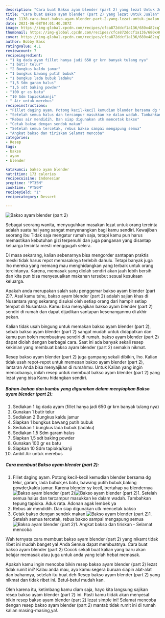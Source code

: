 ```yaml
---
description: "Cara buat Bakso ayam blender (part 2) yang lezat Untuk Jualan"
title: "Cara buat Bakso ayam blender (part 2) yang lezat Untuk Jualan"
slug: 1138-cara-buat-bakso-ayam-blender-part-2-yang-lezat-untuk-jualan
date: 2021-06-08T04:01:40.387Z
image: https://img-global.cpcdn.com/recipes/cfca872ddcf1a136/680x482cq70/bakso-ayam-blender-part-2-foto-resep-utama.jpg
thumbnail: https://img-global.cpcdn.com/recipes/cfca872ddcf1a136/680x482cq70/bakso-ayam-blender-part-2-foto-resep-utama.jpg
cover: https://img-global.cpcdn.com/recipes/cfca872ddcf1a136/680x482cq70/bakso-ayam-blender-part-2-foto-resep-utama.jpg
author: Bobby Bass
ratingvalue: 4.1
reviewcount: 7
recipeingredient:
- "1 kg dada ayam fillet hanya jadi 650 gr krn banyak tulang nya"
- "1 butir telur"
- "2 Bungkus kaldu jamur"
- "1 bungkus bawang putih bubuk"
- "1 bungkus lada bubuk ladaku"
- "1,5 Sdm garam halus"
- "1,5 sdt baking powder"
- "100 gr es batu"
- "10 Sdm tapiokakanji"
- " Air untuk merebus"
recipeinstructions:
- "Fillet daging ayam. Potong kecil-kecil kemudian blender bersama dg telur, garam, lada bubuk,es batu, bawang putih bubuk,baking powder,kaldu jamur. Karena blender sy kecil, bertahap ya blendernya"
- "Setelah semua halus dan tercampur masukkan ke dalam wadah. Tambahkan tepung tapioka. Aduk rata. Adonan agak lembek ya"
- "Rebus air mendidih. Dan siap digunakan utk mencetak bakso"
- "Cetak bakso dengan sendok makan"
- "Setelah semua tercetak, rebus bakso sampai mengapung semua"
- "Angkat bakso dan tiriskan Selamat mencoba"
categories:
- Resep
tags:
- bakso
- ayam
- blender

katakunci: bakso ayam blender 
nutrition: 173 calories
recipecuisine: Indonesian
preptime: "PT35M"
cooktime: "PT56M"
recipeyield: "1"
recipecategory: Dessert

---
```



![Bakso ayam blender (part 2)](https://img-global.cpcdn.com/recipes/cfca872ddcf1a136/680x482cq70/bakso-ayam-blender-part-2-foto-resep-utama.jpg)

Sebagai seorang wanita, menyuguhkan masakan lezat untuk orang tercinta adalah suatu hal yang sangat menyenangkan bagi kamu sendiri. Kewajiban seorang ibu Tidak saja mengatur rumah saja, tetapi kamu pun harus memastikan kebutuhan gizi terpenuhi dan juga panganan yang disantap keluarga tercinta mesti menggugah selera.

Di masa  sekarang, kalian sebenarnya bisa mengorder santapan praktis meski tidak harus repot memasaknya terlebih dahulu. Tetapi banyak juga lho mereka yang memang mau menghidangkan yang terbaik untuk orang tercintanya. Karena, memasak yang diolah sendiri akan jauh lebih bersih dan kita pun bisa menyesuaikan makanan tersebut sesuai kesukaan keluarga. 



Apakah anda merupakan salah satu penggemar bakso ayam blender (part 2)?. Asal kamu tahu, bakso ayam blender (part 2) adalah sajian khas di Nusantara yang sekarang disukai oleh setiap orang dari hampir setiap tempat di Nusantara. Kamu bisa menyajikan bakso ayam blender (part 2) sendiri di rumah dan dapat dijadikan santapan kesenanganmu di akhir pekan.

Kalian tidak usah bingung untuk memakan bakso ayam blender (part 2), sebab bakso ayam blender (part 2) sangat mudah untuk didapatkan dan kamu pun boleh membuatnya sendiri di rumah. bakso ayam blender (part 2) dapat diolah dengan berbagai cara. Saat ini ada banyak sekali resep kekinian yang membuat bakso ayam blender (part 2) semakin nikmat.

Resep bakso ayam blender (part 2) juga gampang sekali dibikin, lho. Kalian tidak usah repot-repot untuk memesan bakso ayam blender (part 2), lantaran Anda bisa menyajikan di rumahmu. Untuk Kalian yang ingin mencobanya, inilah resep untuk membuat bakso ayam blender (part 2) yang lezat yang bisa Kamu hidangkan sendiri.

<!--inarticleads1-->

##### Bahan-bahan dan bumbu yang digunakan dalam menyiapkan Bakso ayam blender (part 2):

1. Sediakan 1 kg dada ayam (fillet hanya jadi 650 gr krn banyak tulang nya)
1. Gunakan 1 butir telur
1. Sediakan 2 Bungkus kaldu jamur
1. Siapkan 1 bungkus bawang putih bubuk
1. Sediakan 1 bungkus lada bubuk (ladaku)
1. Sediakan 1,5 Sdm garam halus
1. Siapkan 1,5 sdt baking powder
1. Gunakan 100 gr es batu
1. Siapkan 10 Sdm tapioka/kanji
1. Ambil  Air untuk merebus




<!--inarticleads2-->

##### Cara membuat Bakso ayam blender (part 2):

1. Fillet daging ayam. Potong kecil-kecil kemudian blender bersama dg telur, garam, lada bubuk,es batu, bawang putih bubuk,baking powder,kaldu jamur. Karena blender sy kecil, bertahap ya blendernya
<img src="https://img-global.cpcdn.com/steps/6d187b9d46ae2421/160x128cq70/bakso-ayam-blender-part-2-langkah-memasak-1-foto.jpg" alt="Bakso ayam blender (part 2)"><img src="https://img-global.cpcdn.com/steps/0728d99508d3a2be/160x128cq70/bakso-ayam-blender-part-2-langkah-memasak-1-foto.jpg" alt="Bakso ayam blender (part 2)">1. Setelah semua halus dan tercampur masukkan ke dalam wadah. Tambahkan tepung tapioka. Aduk rata. Adonan agak lembek ya
1. Rebus air mendidih. Dan siap digunakan utk mencetak bakso
1. Cetak bakso dengan sendok makan
<img src="//assets-global.cpcdn.com/assets/icons/button_play-2c75c40dde080a61004c1f40b05d8f140eaff45d7e9e6481dc71c63d2e7c4909.png" alt="Bakso ayam blender (part 2)">1. Setelah semua tercetak, rebus bakso sampai mengapung semua
<img src="//assets-global.cpcdn.com/assets/icons/button_play-2c75c40dde080a61004c1f40b05d8f140eaff45d7e9e6481dc71c63d2e7c4909.png" alt="Bakso ayam blender (part 2)">1. Angkat bakso dan tiriskan - Selamat mencoba




Wah ternyata cara membuat bakso ayam blender (part 2) yang nikamt tidak ribet ini mudah banget ya! Anda Semua dapat membuatnya. Cara buat bakso ayam blender (part 2) Cocok sekali buat kalian yang baru akan belajar memasak atau juga untuk anda yang telah hebat memasak.

Apakah kamu ingin mencoba bikin resep bakso ayam blender (part 2) lezat tidak rumit ini? Kalau anda mau, ayo kamu segera buruan siapin alat-alat dan bahannya, setelah itu buat deh Resep bakso ayam blender (part 2) yang nikmat dan tidak ribet ini. Betul-betul mudah kan. 

Oleh karena itu, ketimbang kamu diam saja, hayo kita langsung sajikan resep bakso ayam blender (part 2) ini. Pasti kamu tiidak akan menyesal bikin resep bakso ayam blender (part 2) lezat simple ini! Selamat mencoba dengan resep bakso ayam blender (part 2) mantab tidak rumit ini di rumah kalian masing-masing,ya!.

